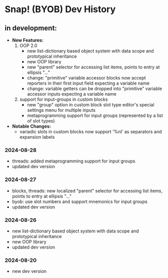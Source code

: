 # Snap! (BYOB) Dev History

## in development:
* **New Features:**
    1. OOP 2.0
        * new list-dictionary based object system with data scope and prototypical inheritance
        * new OOP library
        * new "parent" selector for accessing list items, points to entry at ellipsis "..."
        * change: "primitive" variable accessor blocks now accept reporters in their first input field expecting a variable name
        * change: variable getters can be dropped into "primitive" variable accessor inputs expecting a variable name
    2. support for input-groups in custom blocks
        * new "group" option in custom block slot type editor's special settings menu for multiple inputs
        * metaprogramming support for input groups (represented by a list of slot types)
* **Notable Changes:**
    * variadic slots in custom blocks now support '%nl' as separators and expansion labels
    
### 2024-08-28
* threads: added metaprogramming support for input groups
* updated dev version

### 2024-08-27
* blocks, threads: new localized "parent" selector for accessing list items, points to entry at ellipsis "..."
* byob: use slot numbers and support mnemonics for input groups
* updated dev version

### 2024-08-26
* new list-dictionary based object system with data scope and prototypical inheritance
* new OOP library
* updated dev version

### 2024-08-20
* new dev version
